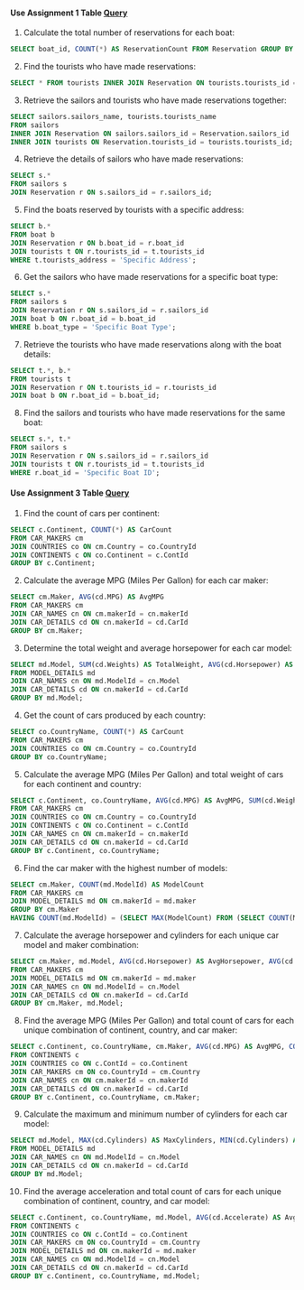 #### Use Assignment 1 Table [Query](https://github.com/KKBUGHUNTER/Database_Management_System/blob/main/Assignment_01/Assignment_01_sql_query.sql)
1. Calculate the total number of reservations for each boat:
```sql
SELECT boat_id, COUNT(*) AS ReservationCount FROM Reservation GROUP BY boat_id;
```

2. Find the tourists who have made reservations:
```sql
SELECT * FROM tourists INNER JOIN Reservation ON tourists.tourists_id = Reservation.tourists_id;
```

3. Retrieve the sailors and tourists who have made reservations together:
```sql
SELECT sailors.sailors_name, tourists.tourists_name
FROM sailors
INNER JOIN Reservation ON sailors.sailors_id = Reservation.sailors_id
INNER JOIN tourists ON Reservation.tourists_id = tourists.tourists_id;
```

4. Retrieve the details of sailors who have made reservations:
```sql
SELECT s.*
FROM sailors s
JOIN Reservation r ON s.sailors_id = r.sailors_id;
```

5. Find the boats reserved by tourists with a specific address:
```sql
SELECT b.*
FROM boat b
JOIN Reservation r ON b.boat_id = r.boat_id
JOIN tourists t ON r.tourists_id = t.tourists_id
WHERE t.tourists_address = 'Specific Address';
```

6. Get the sailors who have made reservations for a specific boat type:
```sql
SELECT s.*
FROM sailors s
JOIN Reservation r ON s.sailors_id = r.sailors_id
JOIN boat b ON r.boat_id = b.boat_id
WHERE b.boat_type = 'Specific Boat Type';
```

7. Retrieve the tourists who have made reservations along with the boat details:
```sql
SELECT t.*, b.*
FROM tourists t
JOIN Reservation r ON t.tourists_id = r.tourists_id
JOIN boat b ON r.boat_id = b.boat_id;
```

8. Find the sailors and tourists who have made reservations for the same boat:
```sql
SELECT s.*, t.*
FROM sailors s
JOIN Reservation r ON s.sailors_id = r.sailors_id
JOIN tourists t ON r.tourists_id = t.tourists_id
WHERE r.boat_id = 'Specific Boat ID';
```

#### Use Assignment 3 Table [Query](https://github.com/KKBUGHUNTER/Database_Management_System/blob/main/Assignment_03/Assignment_03_sql_query.sql)
1. Find the count of cars per continent:
```sql
SELECT c.Continent, COUNT(*) AS CarCount
FROM CAR_MAKERS cm
JOIN COUNTRIES co ON cm.Country = co.CountryId
JOIN CONTINENTS c ON co.Continent = c.ContId
GROUP BY c.Continent;
```

2. Calculate the average MPG (Miles Per Gallon) for each car maker:
```sql
SELECT cm.Maker, AVG(cd.MPG) AS AvgMPG
FROM CAR_MAKERS cm
JOIN CAR_NAMES cn ON cm.makerId = cn.makerId
JOIN CAR_DETAILS cd ON cn.makerId = cd.CarId
GROUP BY cm.Maker;
```

3. Determine the total weight and average horsepower for each car model:
```sql
SELECT md.Model, SUM(cd.Weights) AS TotalWeight, AVG(cd.Horsepower) AS AvgHorsepower
FROM MODEL_DETAILS md
JOIN CAR_NAMES cn ON md.ModelId = cn.Model
JOIN CAR_DETAILS cd ON cn.makerId = cd.CarId
GROUP BY md.Model;
```

4. Get the count of cars produced by each country:
```sql
SELECT co.CountryName, COUNT(*) AS CarCount
FROM CAR_MAKERS cm
JOIN COUNTRIES co ON cm.Country = co.CountryId
GROUP BY co.CountryName;
```

5. Calculate the average MPG (Miles Per Gallon) and total weight of cars for each continent and country:
```sql
SELECT c.Continent, co.CountryName, AVG(cd.MPG) AS AvgMPG, SUM(cd.Weights) AS TotalWeight
FROM CAR_MAKERS cm
JOIN COUNTRIES co ON cm.Country = co.CountryId
JOIN CONTINENTS c ON co.Continent = c.ContId
JOIN CAR_NAMES cn ON cm.makerId = cn.makerId
JOIN CAR_DETAILS cd ON cn.makerId = cd.CarId
GROUP BY c.Continent, co.CountryName;
```

6. Find the car maker with the highest number of models:
```sql
SELECT cm.Maker, COUNT(md.ModelId) AS ModelCount
FROM CAR_MAKERS cm
JOIN MODEL_DETAILS md ON cm.makerId = md.maker
GROUP BY cm.Maker
HAVING COUNT(md.ModelId) = (SELECT MAX(ModelCount) FROM (SELECT COUNT(ModelId) AS ModelCount FROM MODEL_DETAILS GROUP BY maker));
```

7. Calculate the average horsepower and cylinders for each unique car model and maker combination:
```sql
SELECT cm.Maker, md.Model, AVG(cd.Horsepower) AS AvgHorsepower, AVG(cd.Cylinders) AS AvgCylinders
FROM CAR_MAKERS cm
JOIN MODEL_DETAILS md ON cm.makerId = md.maker
JOIN CAR_NAMES cn ON md.ModelId = cn.Model
JOIN CAR_DETAILS cd ON cn.makerId = cd.CarId
GROUP BY cm.Maker, md.Model;
```

8. Find the average MPG (Miles Per Gallon) and total count of cars for each unique combination of continent, country, and car maker:
```sql
SELECT c.Continent, co.CountryName, cm.Maker, AVG(cd.MPG) AS AvgMPG, COUNT(*) AS CarCount
FROM CONTINENTS c
JOIN COUNTRIES co ON c.ContId = co.Continent
JOIN CAR_MAKERS cm ON co.CountryId = cm.Country
JOIN CAR_NAMES cn ON cm.makerId = cn.makerId
JOIN CAR_DETAILS cd ON cn.makerId = cd.CarId
GROUP BY c.Continent, co.CountryName, cm.Maker;
```

9. Calculate the maximum and minimum number of cylinders for each car model:
```sql
SELECT md.Model, MAX(cd.Cylinders) AS MaxCylinders, MIN(cd.Cylinders) AS MinCylinders
FROM MODEL_DETAILS md
JOIN CAR_NAMES cn ON md.ModelId = cn.Model
JOIN CAR_DETAILS cd ON cn.makerId = cd.CarId
GROUP BY md.Model;
```

10. Find the average acceleration and total count of cars for each unique combination of continent, country, and car model:
```sql
SELECT c.Continent, co.CountryName, md.Model, AVG(cd.Accelerate) AS AvgAcceleration, COUNT(*) AS CarCount
FROM CONTINENTS c
JOIN COUNTRIES co ON c.ContId = co.Continent
JOIN CAR_MAKERS cm ON co.CountryId = cm.Country
JOIN MODEL_DETAILS md ON cm.makerId = md.maker
JOIN CAR_NAMES cn ON md.ModelId = cn.Model
JOIN CAR_DETAILS cd ON cn.makerId = cd.CarId
GROUP BY c.Continent, co.CountryName, md.Model;
```
